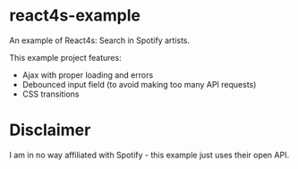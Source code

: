 # react4s-example
An example of React4s: Search in Spotify artists.

This example project features:

  - Ajax with proper loading and errors
  - Debounced input field (to avoid making too many API requests)
  - CSS transitions

# Disclaimer
I am in no way affiliated with Spotify - this example just uses their open API.
